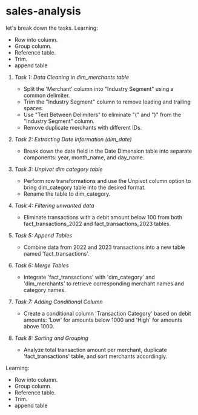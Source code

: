 # sales-analysis
let's break down the tasks.
Learning:
   - Row into column.
   - Group column.
   - Reference table.
   - Trim.
   - append table

1. *Task 1: Data Cleaning in dim_merchants table*
   - Split the 'Merchant' column into "Industry Segment" using a common delimiter.
   - Trim the "Industry Segment" column to remove leading and trailing spaces.
   - Use "Text Between Delimiters" to eliminate "(" and ")" from the "Industry Segment" column.
   - Remove duplicate merchants with different IDs.

2. *Task 2: Extracting Date Information (dim_date)*
   - Break down the date field in the Date Dimension table into separate components: year, month_name, and day_name.

3. *Task 3: Unpivot dim category table*
   - Perform row transformations and use the Unpivot column option to bring dim_category table into the desired format.
   - Rename the table to dim_category.

4. *Task 4: Filtering unwanted data*
   - Eliminate transactions with a debit amount below 100 from both fact_transactions_2022 and fact_transactions_2023 tables.

5. *Task 5: Append Tables*
   - Combine data from 2022 and 2023 transactions into a new table named 'fact_transactions'.

6. *Task 6: Merge Tables*
   - Integrate 'fact_transactions' with 'dim_category' and 'dim_merchants' to retrieve corresponding merchant names and category names.

7. *Task 7: Adding Conditional Column*
   - Create a conditional column 'Transaction Category' based on debit amounts: 'Low' for amounts below 1000 and 'High' for amounts above 1000.

8. *Task 8: Sorting and Grouping*
   - Analyze total transaction amount per merchant, duplicate 'fact_transactions' table, and sort merchants accordingly.

Learning:
   - Row into column.
   - Group column.
   - Reference table.
   - Trim.
   - append table
